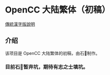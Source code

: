 # OpenCC 大陆繁体（初稿）
[傳統漢字版說明](https://github.com/mrhso/OpenCC_CN-draft/blob/master/README.md)
## 介绍
该项目是 OpenCC 大陆繁体的初稿，由石𫁶制作。

### 目前石𫁶暂弃坑，期待有志之士填坑。
